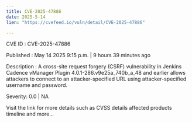 ```yaml
---
title: CVE-2025-47886
date: 2025-5-14
lien: "https://cvefeed.io/vuln/detail/CVE-2025-47886"

---
```


CVE ID : CVE-2025-47886

Published :  May 14
2025
9:15 p.m. | 9 hours
39 minutes ago

Description : A cross-site request forgery (CSRF) vulnerability in Jenkins Cadence vManager Plugin 4.0.1-286.v9e25a_740b_a_48 and earlier allows attackers to connect to an attacker-specified URL using attacker-specified username and password.

Severity: 0.0 | NA

Visit the link for more details
such as CVSS details
affected products
timeline
and more...
